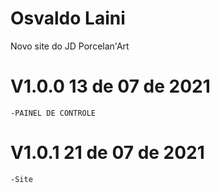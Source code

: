 # Osvaldo Laini
Novo site do JD Porcelan'Art
# V1.0.0  13 de 07 de 2021
    -PAINEL DE CONTROLE

# V1.0.1  21 de 07 de 2021
    -Site
    